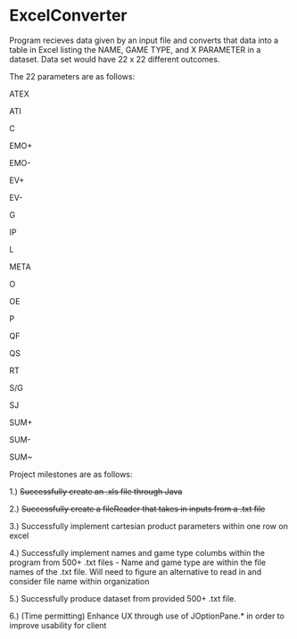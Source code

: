 # ExcelConverter
Program recieves data given by an input file and converts that data into a table in Excel listing the NAME, GAME TYPE, and X PARAMETER in a dataset.
Data set would have 22 x 22 different outcomes.

The 22 parameters are as follows:

ATEX

ATI

C

EMO+

EMO-

EV+

EV-

G

IP

L

META

O

OE

P

QF

QS

RT

S/G

SJ

SUM+

SUM-

SUM~

Project milestones are as follows:


1.) <del>Successfully create an .xls file through Java</del>

2.) <del>Successfully create a fileReader that takes in inputs from a .txt file</del>

3.) Successfully implement cartesian product parameters within one row on excel

4.) Successfully implement names and game type columbs within the program from 500+ .txt files
    - Name and game type are within the file names of the .txt file. Will need to figure an alternative to read in and consider file name within organization

5.) Successfully produce dataset from provided 500+ .txt file.

6.) (Time permitting) Enhance UX through use of JOptionPane.* in order to improve usability for client

